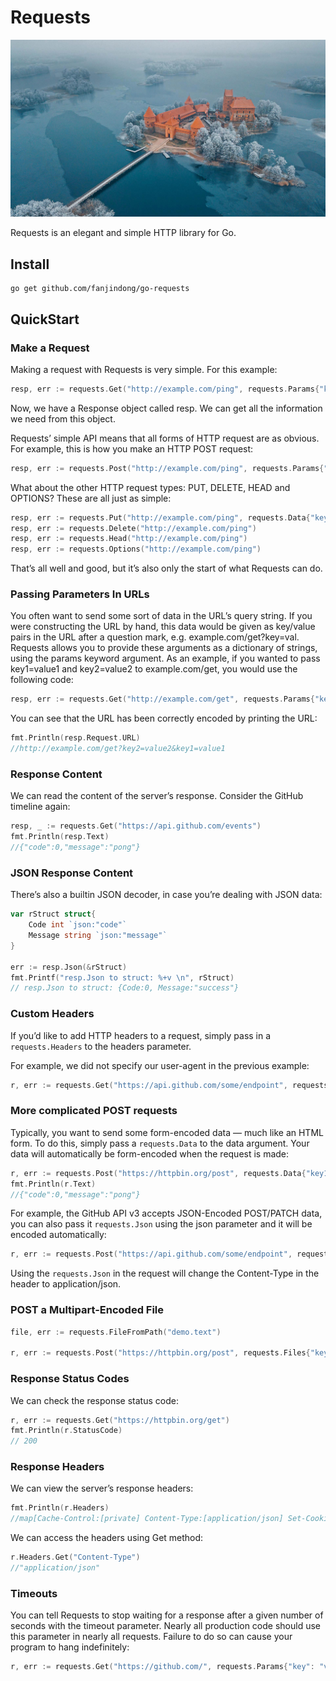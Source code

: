 # Requests
![](./doc/images/TrakaiLithuania_ZH-CN0447602818_1920x1080.jpg)

Requests is an elegant and simple HTTP library for Go.

## Install

```shell script
go get github.com/fanjindong/go-requests
```

## QuickStart

### Make a Request

Making a request with Requests is very simple.
For this example:

```go
resp, err := requests.Get("http://example.com/ping", requests.Params{"key": "value"})
```
Now, we have a Response object called resp. We can get all the information we need from this object.

Requests’ simple API means that all forms of HTTP request are as obvious. For example, this is how you make an HTTP POST request:

```go
resp, err := requests.Post("http://example.com/ping", requests.Params{"k": "v"}, requests.Json{"key": "value"})
```

What about the other HTTP request types: PUT, DELETE, HEAD and OPTIONS? These are all just as simple:

```go
resp, err := requests.Put("http://example.com/ping", requests.Data{"key": "value"})
resp, err := requests.Delete("http://example.com/ping")
resp, err := requests.Head("http://example.com/ping")
resp, err := requests.Options("http://example.com/ping")
```
That’s all well and good, but it’s also only the start of what Requests can do.

### Passing Parameters In URLs

You often want to send some sort of data in the URL’s query string. 
If you were constructing the URL by hand, this data would be given as key/value pairs in the URL after a question mark, 
e.g. example.com/get?key=val. Requests allows you to provide these arguments as a dictionary of strings, 
using the params keyword argument. As an example, if you wanted to pass key1=value1 and key2=value2 to example.com/get, 
you would use the following code:

```go
resp, err := requests.Get("http://example.com/get", requests.Params{"key1": "value1", "key2": "value2"})
```
You can see that the URL has been correctly encoded by printing the URL:
```go
fmt.Println(resp.Request.URL)
//http://example.com/get?key2=value2&key1=value1
```

### Response Content

We can read the content of the server’s response. Consider the GitHub timeline again:

```go
resp, _ := requests.Get("https://api.github.com/events")
fmt.Println(resp.Text)
//{"code":0,"message":"pong"}
```

### JSON Response Content

There’s also a builtin JSON decoder, in case you’re dealing with JSON data:

```go
var rStruct struct{
    Code int `json:"code"`
    Message string `json:"message"`
}

err := resp.Json(&rStruct)
fmt.Printf("resp.Json to struct: %+v \n", rStruct)
// resp.Json to struct: {Code:0, Message:"success"} 
```

### Custom Headers

If you’d like to add HTTP headers to a request, simply pass in a `requests.Headers` to the headers parameter.

For example, we did not specify our user-agent in the previous example:

```go
r, err := requests.Get("https://api.github.com/some/endpoint", requests.Headers{"user-agent": "my-app/0.0.1"})
```

### More complicated POST requests

Typically, you want to send some form-encoded data — much like an HTML form. To do this, 
simply pass a `requests.Data` to the data argument. 
Your data will automatically be form-encoded when the request is made:

```go
r, err := requests.Post("https://httpbin.org/post", requests.Data{"key1": "value1", "key2": "value2"})
fmt.Println(r.Text)
//{"code":0,"message":"pong"}
```

For example, the GitHub API v3 accepts JSON-Encoded POST/PATCH data, 
you can also pass it `requests.Json` using the json parameter and it will be encoded automatically:

```go
r, err := requests.Post("https://api.github.com/some/endpoint", requests.Json{"key1": "value1", "key2": "value2"})
```

Using the `requests.Json` in the request will change the Content-Type in the header to application/json.

### POST a Multipart-Encoded File

```go
file, err := requests.FileFromPath("demo.text")

r, err := requests.Post("https://httpbin.org/post", requests.Files{"key": "value", "file": file})
```

### Response Status Codes

We can check the response status code:

```go
r, err := requests.Get("https://httpbin.org/get")
fmt.Println(r.StatusCode)
// 200
```

### Response Headers

We can view the server’s response headers:

```go
fmt.Println(r.Headers)
//map[Cache-Control:[private] Content-Type:[application/json] Set-Cookie:[QINGCLOUDELB=d9a2454c187d2875afb6701eb80e9c8761ebcf3b54797eae61b25b90f71273ea; path=/; HttpOnly]]

```
We can access the headers using Get method:

```go
r.Headers.Get("Content-Type")
//"application/json"
```

### Timeouts

You can tell Requests to stop waiting for a response after a given number of seconds with the timeout parameter. 
Nearly all production code should use this parameter in nearly all requests. 
Failure to do so can cause your program to hang indefinitely:


```go
r, err := requests.Get("https://github.com/", requests.Params{"key": "value"}, requests.Timeout(3*time.Secend))
```